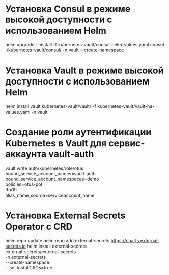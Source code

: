 # Установка Consul в режиме высокой доступности с использованием Helm
helm upgrade --install -f kubernetes-vault/consul-helm-values.yaml  consul ./kubernetes-vault/consul/ -n vault --create-namespace

# Установка Vault в режиме высокой доступности с использованием Helm
helm install vault kubernetes-vault/vault/ -f kubernetes-vault/vault-ha-values.yaml -n vault

# Создание роли аутентификации Kubernetes в Vault для сервис-аккаунта vault-auth
vault write auth/kubernetes/role/otus \
  bound_service_account_names=vault-auth \
  bound_service_account_namespaces=demo \
  policies=otus-pol \
  ttl=1h \
  alias_name_source=serviceaccount_name

# Установка External Secrets Operator c CRD
helm repo update
helm repo add external-secrets https://charts.external-secrets.io
helm install external-secrets \
   external-secrets/external-secrets \
    -n external-secrets \
    --create-namespace \
    --set installCRDs=true

